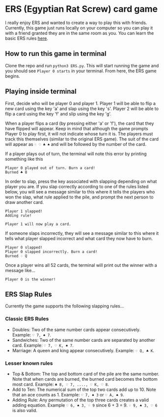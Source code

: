 # ERS (Egyptian Rat Screw) card game 

I really enjoy ERS and wanted to create a way to play this with friends. Currently, this game just runs locally on your computer so you can 
play it with a friend granted they are in the same room as you. You can learn the basic ERS rules [here](https://bicyclecards.com/how-to-play/egyptian-rat-screw/).

## How to run this game in terminal

Clone the repo and run ```python3 ERS.py```. This will start running the game and you should see ```Player 0 starts``` in your terminal. 
From here, the ERS game begins.

## Playing inside terminal

First, decide who will be player 0 and player 1. Player 1 will be able to flip a new card using the key 'a' and slap using the key 's'. Player 2 will 
be able to flip a card using the key 'f' and slip using the key 'g'.

When a player flips a card (by pressing either 'a' or 'f'), the card that they have flipped will appear. Keep in mind that although the game prompts 
Player 0 to play first, it will not indicate whose turn it is. The players must track this themselves (similar to the original ERS game). The suit of 
the card will appear as ```♢ ♡ ♣ ♠``` and will be followed by the number of the card.

If a player plays out of turn, the terminal will note this error by printing something like this 

```
Player 0 played out of turn. Burn a card! 
Burned ♣ 8 
```

In order to slap, press the key associated with slapping depending on what player you are. If you slap correctly according to one of the rules listed
below, you will see a message similar to this where it tells the players who won the slap, what rule applied to the pile, and prompt the next person
to draw another card.

```
Player 1 slapped!
Adding rule! 

Player 1 will now play a card.
```

If someone slaps incorrectly, they will see a message similar to this where it tells what player slapped incorrect and what card they now have to burn.

```
Player 0 slapped!
Player 0 slapped incorrectly. Burn a card!
Burned ♢ Q
```

Once a player wins all 52 cards, the terminal will print out the winner with a message like...

```
Player 0 is the winner!
```

## ERS Slap Rules

Currently the game supports the following slapping rules...

### Classic ERS Rules

- Doubles: Two of the same number cards appear consecutively. Example: ```♡ 7, ♠ 7```.
- Sandwiches: Two of the same number cards are separated by another card. Example: ```♡ 7, ♡ K, ♠ 7```.
- Marriage: A queen and king appear consecutively. Example: ```♢ Q, ♣ K```.

 ### Lesser known rules
 
- Top & Bottom: The top and bottom card of the pile are the same number. Note that when cards are burned, the burned card becomes the bottom most card.
Example: ```♣ 8, ♡ 7, ...., ♡ K, ♡ 8```. 
- Add to Ten: The numerical sum of the top two cards add up to 10. Note that an ace counts as 1. Example: ```♡ 7, ♠ 3``` or ```♡ A, ♠ 9```.
- Adding Rule: Any permutation of the top three cards creates a valid adding equation. Example ```♡ 6, ♠ 3, ♢ 9``` since 6 + 3 = 9. ```♢ 9, ♠ 3, ♡ 6``` 
is also valid.

